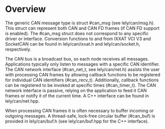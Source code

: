 Overview
========

The generic CAN message type is struct #can_msg (see lely/can/msg.h). This
struct can represent both CAN and CAN FD frames (if CAN FD support is enabled).
The #can_msg struct does not correspond to any specific driver or interface.
Conversion functions to and from IXXAT VCI V3 and SocketCAN can be found in
lely/can/ixxat.h and lely/can/socket.h, respectively.

The CAN bus is a broadcast bus, so each node receives all messages. Applications
typically only listen to messages with a specific CAN identifier. The CAN
network interface (#can_net_t, see lely/can/net.h) assists the user with
processing CAN frames by allowing callback functions to be registered for
individual CAN identifiers (#can_recv_t). Additionally, callback functions can
be registered to be invoked at specific times (#can_timer_t). The CAN network
interface is passive, relying on the application to feed it CAN frames or notify
it of the current time. A C++ interface can be found in lely/can/net.hpp.

When processing CAN frames it is often necessary to buffer incoming or outgoing
messages. A thread-safe, lock-free circular buffer (#can_buf) is provided in
lely/can/buf.h (see lely/can/buf.hpp for the C++ interface).

